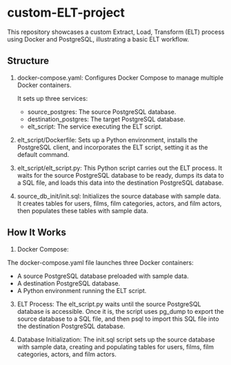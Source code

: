 # custom-ELT-project

This repository showcases a custom Extract, Load, Transform (ELT) process using Docker and PostgreSQL, illustrating a basic ELT workflow.

## Structure

1. docker-compose.yaml: Configures Docker Compose to manage multiple Docker containers.

   It sets up three services:

   * source_postgres: The source PostgreSQL database.
   * destination_postgres: The target PostgreSQL database.
   * elt_script: The service executing the ELT script.

2. elt_script/Dockerfile: Sets up a Python environment, installs the PostgreSQL client, and incorporates the ELT script, setting it as the default command.

3. elt_script/elt_script.py: This Python script carries out the ELT process.
                              It waits for the source PostgreSQL database to be ready, dumps its data to a SQL file, and loads this data into the destination PostgreSQL database.

4. source_db_init/init.sql: Initializes the source database with sample data.
                              It creates tables for users, films, film categories, actors, and film actors, then populates these tables with sample data.

## How It Works

1. Docker Compose:

The docker-compose.yaml file launches three Docker containers:

   * A source PostgreSQL database preloaded with sample data.
   * A destination PostgreSQL database.
   * A Python environment running the ELT script.

3. ELT Process: The elt_script.py waits until the source PostgreSQL database is accessible.
   Once it is, the script uses pg_dump to export the source database to a SQL file, and then psql to import this SQL file into the destination PostgreSQL database.

5. Database Initialization: The init.sql script sets up the source database with sample data, creating and populating tables for users, films, film categories, actors, and film actors.
